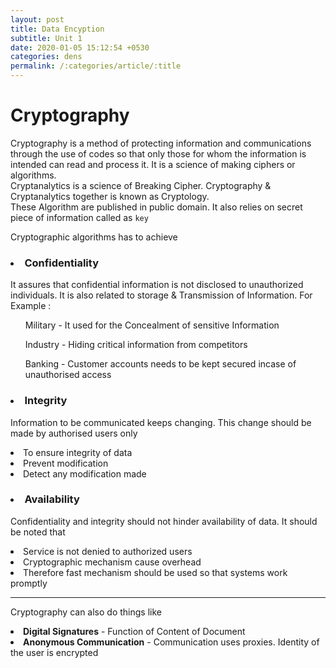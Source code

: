 ```yaml
---
layout: post
title: Data Encyption
subtitle: Unit 1
date: 2020-01-05 15:12:54 +0530
categories: dens
permalink: /:categories/article/:title
---
```




# Cryptography

Cryptography is a method of protecting information and communications through the use of codes so that only those for whom the information is intended can read and process it. It is a science of making ciphers or algorithms.
<br>
Cryptanalytics is a science of Breaking Cipher. Cryptography & Cryptanalytics together is known as Cryptology.
<br>
These Algorithm are published in public domain. It also relies on secret piece of information called as `key`

Cryptographic algorithms has to achieve

<h3>
  <li> Confidentiality </li>
</h3>
<p>
  It assures that confidential information is not disclosed to unauthorized individuals. It is also related to storage & Transmission of Information.
  For Example :
  <ul>Military - It used for the Concealment of sensitive Information</ul>
  <ul>Industry - Hiding critical information from competitors</ul>
  <ul>Banking - Customer accounts needs to be kept secured incase of unauthorised access</ul>
</p>

<h3>
  <li> Integrity </li>
</h3>
<p>
  Information to be communicated keeps changing. This change should be made by authorised users only
  <li> To ensure integrity of data</li>
  <li> Prevent modification</li>
  <li> Detect any modification made</li>
</p>

<h3>
  <li> Availability </li>
</h3>
<p>
  Confidentiality and integrity should not hinder availability of data. It should be noted that
  <li>Service is not denied to authorized users</li>
  <li>Cryptographic mechanism cause overhead</li>
  <li>Therefore fast mechanism should be used so that systems work promptly</li>
</p>

<hr>

Cryptography can also do things like

<li> <strong>Digital Signatures</strong> - Function of Content of Document</li>
<li><strong>Anonymous Communication</strong> - Communication uses proxies. Identity of the user is encrypted</li>

<br><br><br>

